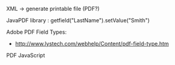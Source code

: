 
XML -> generate printable file (PDF?)

JavaPDF library :
getfield("LastName").setValue("Smith")

Adobe PDF Field Types:
- http://www.lystech.com/webhelp/Content/pdf-field-type.htm


PDF JavaScript
